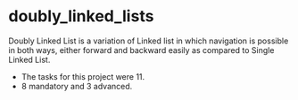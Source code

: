 # doubly_linked_lists

Doubly Linked List is a variation of Linked list in which navigation is possible in both ways, either forward and backward easily as compared to Single Linked List.
- The tasks for this project were 11.
- 8 mandatory and 3 advanced.
